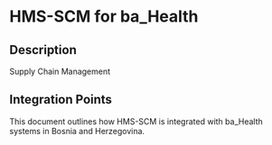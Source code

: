# HMS-SCM for ba_Health

## Description

Supply Chain Management

## Integration Points

This document outlines how HMS-SCM is integrated with ba_Health systems in Bosnia and Herzegovina.
